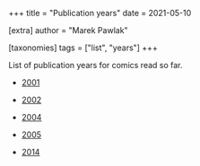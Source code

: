 +++
title = "Publication years"
date = 2021-05-10

[extra]
author = "Marek Pawlak"

[taxonomies]
tags = ["list", "years"]
+++

List of publication years for comics read so far.

<!-- more -->

* [2001](../years/2001)
* [2002](../years/2002)

* [2004](../years/2004)
* [2005](../years/2005)

* [2014](../years/2014)